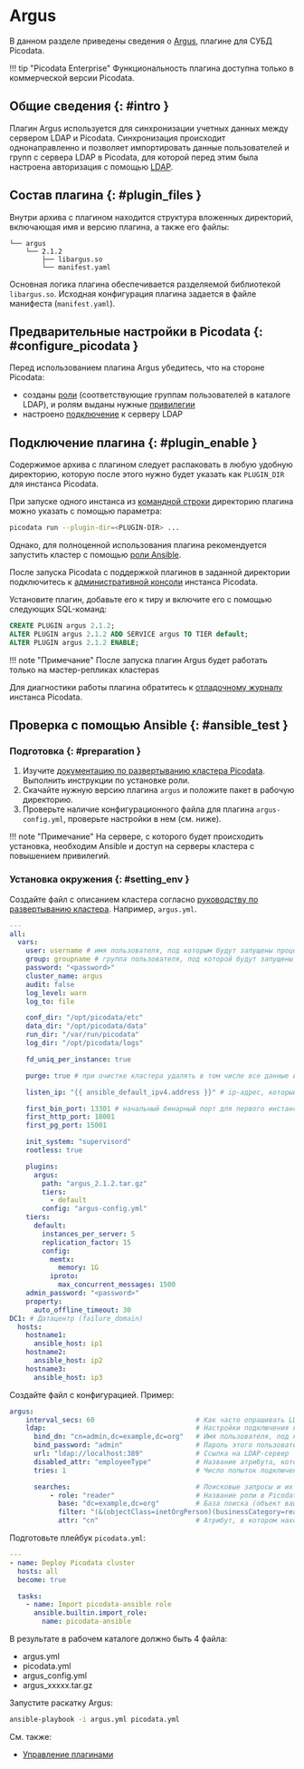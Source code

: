 # Argus

В данном разделе приведены сведения о
[Argus](https://git.picodata.io/picodata/plugin/argus), плагине для СУБД
Picodata.

!!! tip "Picodata Enterprise"
    Функциональность плагина доступна только в
    коммерческой версии Picodata.

## Общие сведения {: #intro }

Плагин Argus используется для синхронизации учетных данных между
сервером LDAP и Picodata. Синхронизация происходит однонаправленно и
позволяет импортировать данные пользователей и групп с сервера LDAP в
Picodata, для которой перед этим была настроена авторизация с помощью
[LDAP](../admin/ldap.md).

## Состав плагина {: #plugin_files }

<!--
Загрузите плагин для нужной операционной системы по адресу:

[https://git.picodata.io/picodata/plugin/argus/-/releases/permalink/latest](https://git.picodata.io/picodata/plugin/argus/-/releases/permalink/latest)
 -->

Внутри архива с плагином находится структура вложенных директорий,
включающая имя и версию плагина, а также его файлы:

```
└── argus
    └── 2.1.2
        ├── libargus.so
        └── manifest.yaml
```

Основная логика плагина обеспечивается разделяемой библиотекой
`libargus.so`. Исходная конфигурация плагина задается в файле манифеста
(`manifest.yaml`).

## Предварительные настройки в Picodata {: #configure_picodata }

Перед использованием плагина Argus убедитесь, что на стороне Picodata:

- созданы [роли] (соответствующие группам пользователей в каталоге
  LDAP), и ролям выданы нужные [привилегии]
- настроено [подключение] к серверу LDAP

[роли]: ../admin/access_control.md#roles
[привилегии]: ../admin/access_control.md#privileges
[подключение]: ../admin/ldap.md

## Подключение плагина {: #plugin_enable }

Содержимое архива с плагином следует распаковать в любую удобную
директорию, которую после этого нужно будет указать как `PLUGIN_DIR` для
инстанса Picodata.

При запуске одного инстанса из [командной строки] директорию плагина
можно указать с помощью параметра:

```bash
picodata run --plugin-dir=<PLUGIN-DIR> ...
```

Однако, для полноценной использования плагина рекомендуется запустить кластер с помощью [роли Ansible].

[командной строки]: ../reference/cli.md
[роли Ansible]: ../tutorial/deploy_ansible.md

После запуска Picodata с поддержкой плагинов в заданной директории подключитесь к [административной
консоли] инстанса Picodata.

Установите плагин, добавьте его к тиру и включите его с помощью
следующих SQL-команд:

```sql
CREATE PLUGIN argus 2.1.2;
ALTER PLUGIN argus 2.1.2 ADD SERVICE argus TO TIER default;
ALTER PLUGIN argus 2.1.2 ENABLE;
```

!!! note "Примечание"
	  После запуска плагин Argus будет работать только на мастер-репликах кластераs

Для диагностики работы плагина обратитесь к [отладочному журналу] инстанса Picodata.

[отладочному журналу]: ../admin/monitoring.md#reading_log
[административной консоли]: ../tutorial/connecting.md#admin_console

## Проверка с помощью Ansible {: #ansible_test }

### Подготовка {: #preparation }

1. Изучите [документацию по развертыванию кластера Picodata](https://docs.picodata.io/picodata/stable/tutorial/deploy_ansible/). Выполнить инструкции по установке роли.
2. Скачайте нужную версию плагина `argus` и положите пакет в рабочую директорию.
3. Проверьте наличие конфигурационного файла для плагина `argus-config.yml`, проверьте настройки в нем (см. ниже).

!!! note "Примечание"
    На сервере, с которого будет происходить установка,
    необходим Ansible и доступ на серверы кластера с повышением привилегий.

### Установка окружения {: #setting_env }

Создайте файл с описанием кластера согласно [руководству по
развертыванию кластера](../tutorial/deploy_ansible.md). Например,
`argus.yml`.

```yaml
---
all:
  vars:
    user: username # имя пользователя, под которым будут запущены процессы picodata
    group: groupname # группа пользователя, под которой будут запущены процессы picodata
    password: "<password>"
    cluster_name: argus
    audit: false
    log_level: warn
    log_to: file

    conf_dir: "/opt/picodata/etc"
    data_dir: "/opt/picodata/data"
    run_dir: "/var/run/picodata"
    log_dir: "/opt/picodata/logs"

    fd_uniq_per_instance: true

    purge: true # при очистке кластера удалять в том числе все данные и логи с сервера

    listen_ip: "{{ ansible_default_ipv4.address }}" # ip-адрес, который будет слушать инстанс, по умолчанию ansible_default_ipv4.address

    first_bin_port: 13301 # начальный бинарный порт для первого инстанса (он же main_peer)
    first_http_port: 18001
    first_pg_port: 15001

    init_system: "supervisord"
    rootless: true

    plugins:
      argus:
        path: "argus_2.1.2.tar.gz"
        tiers:
          - default
        config: "argus-config.yml"
    tiers:
      default:
        instances_per_server: 5
        replication_factor: 15
        config:
          memtx:
            memory: 1G
          iproto:
            max_concurrent_messages: 1500
    admin_password: "<password>"
    property:
      auto_offline_timeout: 30
DC1: # Датацентр (failure_domain)
  hosts:
    hostname1:
      ansible_host: ip1
    hostname2:
      ansible_host: ip2
    hostname3:
      ansible_host: ip3
```

Создайте файл с конфигурацией. Пример:

```yaml
argus:
    interval_secs: 60                         # Как часто опрашивать LDAP на предмет пользователей и ролей. Число, в секундах
    ldap:                                     # Настройки подключения к LDAP:
      bind_dn: "cn=admin,dc=example,dc=org"   # Имя пользователя, под которой Argus будет подключаться к вашему LDAP-серверу
      bind_password: "admin"                  # Пароль этого пользователя
      url: "ldap://localhost:389"             # Ссылка на LDAP-сервер
      disabled_attr: "employeeType"           # Название атрибута, который вы используете для отключения, но не удаления пользователей. Если значение этого атрибута у пользователя `true`, Argus отключит его и в Picodata
      tries: 1                                # Число попыток подключения к LDAP-серверу. Для маленьких интервалов рекомендуем оставить `1`

      searches:                               # Поисковые запросы и их соответствие ролям:
          - role: "reader"                    # Название роли в Picodata, которая синхронизируется данным запросом
            base: "dc=example,dc=org"         # База поиска (объект вашего LDAP-каталога, с которого начнется поиск)
            filter: "(&(objectClass=inetOrgPerson)(businessCategory=reader))" # Фильтр для поиска
            attr: "cn"                        # Атрибут, в котором находится имя пользователя, которое будет использоваться в Picodata
  ```

Подготовьте плейбук `picodata.yml`:

```yaml
---
- name: Deploy Picodata cluster
  hosts: all
  become: true

  tasks:
    - name: Import picodata-ansible role
      ansible.builtin.import_role:
        name: picodata-ansible
```

В результате в рабочем каталоге должно быть 4 файла:

- argus.yml
- picodata.yml
- argus_config.yml
- argus_xxxxx.tar.gz

Запустите раскатку Argus:

```bash
ansible-playbook -i argus.yml picodata.yml
```

См. также:

- [Управление плагинами](../architecture/plugins.md)

<!--  Информация о сборке из исходного кода:

## Сборка плагина {: #plugin_build }

Для установки плагина понадобятся Rust и Cargo версии 1.85 или новее, а
также Git, Curl и заголовочные файлы OpenSSL.

Склонируйте репозиторий с исходным кодом плагина:

```bash
git clone https://git.picodata.io/picodata/plugin/argus.git
```

Соберите плагин:

```bash
cd argus
cargo build --release
```

Результатом сборки будет разделяемая библиотека `libargus.so` в
директории `target/release`.

-->
